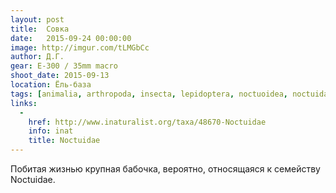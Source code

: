 ```yaml
---
layout: post
title:  Совка
date:   2015-09-24 00:00:00
image: http://imgur.com/tLMGbCc
author: Д.Г.
gear: E-300 / 35mm macro
shoot_date: 2015-09-13
location: Ёль-база
tags: [animalia, arthropoda, insecta, lepidoptera, noctuoidea, noctuidae]
links:
  -
    href: http://www.inaturalist.org/taxa/48670-Noctuidae
    info: inat
    title: Noctuidae
---
```


Побитая жизнью крупная бабочка, вероятно, относящаяся к семейству Noctuidae.
